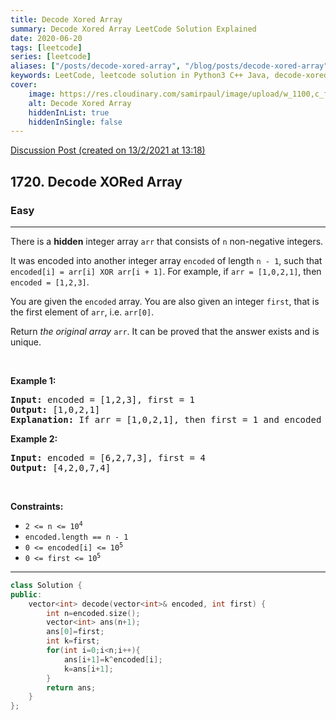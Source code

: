 ```yaml
---
title: Decode Xored Array
summary: Decode Xored Array LeetCode Solution Explained
date: 2020-06-20
tags: [leetcode]
series: [leetcode]
aliases: ["/posts/decode-xored-array", "/blog/posts/decode-xored-array", "/decode-xored-array"]
keywords: LeetCode, leetcode solution in Python3 C++ Java, decode-xored-array solution
cover:
    image: https://res.cloudinary.com/samirpaul/image/upload/w_1100,c_fit,co_rgb:FFFFFF,l_text:Arial_70_bold:Decode Xored Array/problem-solving.webp
    alt: Decode Xored Array
    hiddenInList: true
    hiddenInSingle: false
---
```



[Discussion Post (created on 13/2/2021 at 13:18)](https://leetcode.com/problems/decode-xored-array/discuss/1107184/C%2B%2B-or-O(n))  
<h2>1720. Decode XORed Array</h2><h3>Easy</h3><hr><div><p>There is a <strong>hidden</strong> integer array <code>arr</code> that consists of <code>n</code> non-negative integers.</p>

<p>It was encoded into another integer array <code>encoded</code> of length <code>n - 1</code>, such that <code>encoded[i] = arr[i] XOR arr[i + 1]</code>. For example, if <code>arr = [1,0,2,1]</code>, then <code>encoded = [1,2,3]</code>.</p>

<p>You are given the <code>encoded</code> array. You are also given an integer <code>first</code>, that is the first element of <code>arr</code>, i.e. <code>arr[0]</code>.</p>

<p>Return <em>the original array</em> <code>arr</code>. It can be proved that the answer exists and is unique.</p>

<p>&nbsp;</p>
<p><strong>Example 1:</strong></p>

<pre><strong>Input:</strong> encoded = [1,2,3], first = 1
<strong>Output:</strong> [1,0,2,1]
<strong>Explanation:</strong> If arr = [1,0,2,1], then first = 1 and encoded = [1 XOR 0, 0 XOR 2, 2 XOR 1] = [1,2,3]
</pre>

<p><strong>Example 2:</strong></p>

<pre><strong>Input:</strong> encoded = [6,2,7,3], first = 4
<strong>Output:</strong> [4,2,0,7,4]
</pre>

<p>&nbsp;</p>
<p><strong>Constraints:</strong></p>

<ul>
	<li><code>2 &lt;= n &lt;= 10<sup>4</sup></code></li>
	<li><code>encoded.length == n - 1</code></li>
	<li><code>0 &lt;= encoded[i] &lt;= 10<sup>5</sup></code></li>
	<li><code>0 &lt;= first &lt;= 10<sup>5</sup></code></li>
</ul>
</div>

---




```cpp
class Solution {
public:
    vector<int> decode(vector<int>& encoded, int first) {
        int n=encoded.size();
        vector<int> ans(n+1);
        ans[0]=first;
        int k=first;
        for(int i=0;i<n;i++){
            ans[i+1]=k^encoded[i];
            k=ans[i+1];
        }
        return ans;
    }
};
```
